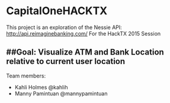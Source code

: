 # CapitalOneHACKTX

This project is an exploration of the Nessie API: http://api.reimaginebanking.com/
For the HackTX 2015 Session

##Goal: Visualize ATM and Bank Location relative to current user location
---------------------------



Team members:
  * Kahli Holmes @kahlih
  * Manny Pamintuan @mannypamintuan
